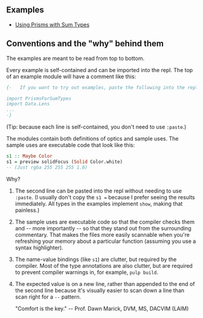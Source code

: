## Examples

* [Using Prisms with Sum Types](src/PrismsForSumTypes.purs)

## Conventions and the "why" behind them

The examples are meant to be read from top to bottom.

Every example is self-contained and can be imported into the repl. The
top of an example module will have a comment like this:

```purescript
{-   If you want to try out examples, paste the following into the repl.

import PrismsForSumTypes
import Data.Lens
...
-}
```

(Tip: because each line is self-contained, you don't need to use `:paste`.)

The modules contain both definitions of optics and sample uses. The
sample uses are executable code that look like this:

```purescript
s1 :: Maybe Color
s1 = preview solidFocus (Solid Color.white)
-- (Just rgba 255 255 255 1.0)
```

Why?

1. The second line can be pasted into the repl without needing to use
   `:paste`. (I usually don't copy the `s1 =` because I prefer seeing
   the results immediately. All types in the examples implement `show`,
   making that painless.)

2. The sample uses are executable code so that the compiler checks
   them and -- more importantly -- so that they stand out from the
   surrounding commentary. That makes the files more easily scannable
   when you're refreshing your memory about a particular function
   (assuming you use a syntax highlighter).

3. The name-value bindings (like `s1`) are clutter, but required by the
   compiler. Most of the type annotations are also clutter, but are required
   to prevent compiler warnings in, for example, `pulp build`.

4. The expected value is on a new line, rather than appended to the
   end of the second line because it's visually easier to scan down a line
   than scan right for a `--` pattern.

   "Comfort is the key." -- Prof. Dawn Marick, DVM, MS, DACVIM (LAIM)
